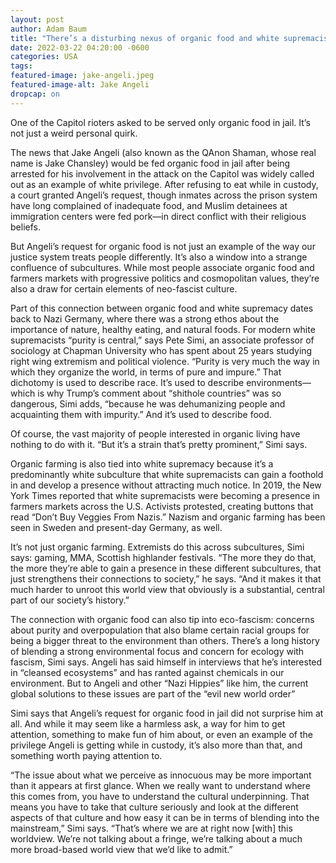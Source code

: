 ```yaml
---
layout: post
author: Adam Baum 
title: "There’s a disturbing nexus of organic food and white supremacists"
date: 2022-03-22 04:20:00 -0600
categories: USA  
tags: 
featured-image: jake-angeli.jpeg
featured-image-alt: Jake Angeli 
dropcap: on 
---
```

One of the Capitol rioters asked to be served only organic food in jail. It’s not just a weird personal quirk.

The news that Jake Angeli (also known as the QAnon Shaman, whose real name is Jake Chansley) would be fed organic food in jail after being arrested for his involvement in the attack on the Capitol was widely called out as an example of white privilege. After refusing to eat while in custody, a court granted Angeli’s request, though inmates across the prison system have long complained of inadequate food, and Muslim detainees at immigration centers were fed pork—in direct conflict with their religious beliefs.

But Angeli’s request for organic food is not just an example of the way our justice system treats people differently. It’s also a window into a strange confluence of subcultures. While most people associate organic food and farmers markets with progressive politics and cosmopolitan values, they’re also a draw for certain elements of neo-fascist culture.

Part of this connection between organic food and white supremacy dates back to Nazi Germany, where there was a strong ethos about the importance of nature, healthy eating, and natural foods. For modern white supremacists “purity is central,” says Pete Simi, an associate professor of sociology at Chapman University who has spent about 25 years studying right wing extremism and political violence. “Purity is very much the way in which they organize the world, in terms of pure and impure.” That dichotomy is used to describe race. It’s used to describe environments—which is why Trump’s comment about “shithole countries” was so dangerous, Simi adds, “because he was dehumanizing people and acquainting them with impurity.” And it’s used to describe food.

Of course, the vast majority of people interested in organic living have nothing to do with it. “But it’s a strain that’s pretty prominent,” Simi says.

Organic farming is also tied into white supremacy because it’s a predominantly white subculture that white supremacists can gain a foothold in and develop a presence without attracting much notice. In 2019, the New York Times reported that white supremacists were becoming a presence in farmers markets across the U.S. Activists protested, creating buttons that read “Don’t Buy Veggies From Nazis.” Nazism and organic farming has been seen in Sweden and present-day Germany, as well.

It’s not just organic farming. Extremists do this across subcultures, Simi says: gaming, MMA, Scottish highlander festivals. “The more they do that, the more they’re able to gain a presence in these different subcultures, that just strengthens their connections to society,” he says. “And it makes it that much harder to unroot this world view that obviously is a substantial, central part of our society’s history.”

The connection with organic food can also tip into eco-fascism: concerns about purity and overpopulation that also blame certain racial groups for being a bigger threat to the environment than others. There’s a long history of blending a strong environmental focus and concern for ecology with fascism, Simi says. Angeli has said himself in interviews that he’s interested in “cleansed ecosystems” and has ranted against chemicals in our environment. But to Angeli and other “Nazi Hippies” like him, the current global solutions to these issues are part of the “evil new world order”

Simi says that Angeli’s request for organic food in jail did not surprise him at all. And while it may seem like a harmless ask, a way for him to get attention, something to make fun of him about, or even an example of the privilege Angeli is getting while in custody, it’s also more than that, and something worth paying attention to.

“The issue about what we perceive as innocuous may be more important than it appears at first glance. When we really want to understand where this comes from, you have to understand the cultural underpinning. That means you have to take that culture seriously and look at the different aspects of that culture and how easy it can be in terms of blending into the mainstream,” Simi says. “That’s where we are at right now [with] this worldview. We’re not talking about a fringe, we’re talking about a much more broad-based world view that we’d like to admit.”
